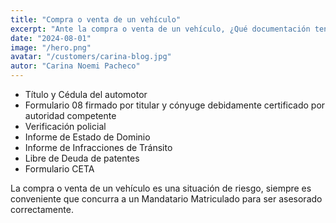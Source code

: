 ```yaml
---
title: "Compra o venta de un vehículo"
excerpt: "Ante la compra o venta de un vehículo, ¿Qué documentación tengo que solicitar o entregar?"
date: "2024-08-01"
image: "/hero.png"
avatar: "/customers/carina-blog.jpg"
autor: "Carina Noemi Pacheco"
---
```


* Título y Cédula del automotor
* Formulario 08 firmado por titular y cónyuge debidamente certificado por autoridad competente
* Verificación policial
* Informe de Estado de Dominio
* Informe de Infracciones de Tránsito
* Libre de Deuda de patentes
* Formulario CETA

La compra o venta de un vehículo es una situación de riesgo, siempre es conveniente que concurra a un Mandatario Matriculado para ser asesorado correctamente.

